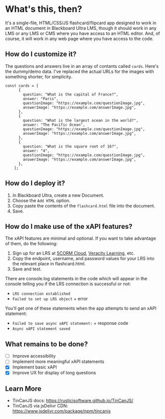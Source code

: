 # What's this, then? 
It's a single-file, HTML/CSS/JS flashcard/flipcard app designed to work in an HTML document in Blackboard Ultra LMS, though it should work in any LMS or any LMS or CMS where you have access to an HTML editor. And, of course, it will work in any web page where you have access to the code.  

## How do I customize it? 
The questions and answers live in an array of contants called `cards`. Here's the dummy/demo data. I've replaced the actual URLs for the images with something shorter, for simplicity. 

```
const cards = [
      {
        question: "What is the capital of France?",
        answer: "Paris",
        questionImage: "https://example.com/questionImage.jpg", 
        answerImage: "https://example.com/answerImage.jpg", 
      },
      {
        question: "What is the largest ocean in the world?",
        answer: "The Pacific Ocean",
        questionImage: "https://example.com/questionImage.jpg", 
        answerImage: "https://example.com/answerImage.jpg", 
      },
      {
        question: "What is the square root of 16?",
        answer: "4",
        questionImage: "https://example.com/questionImage.jpg", 
        answerImage: "https://example.com/answerImage.jpg", 
      },
    ];
```

## How do I deploy it?
1. In Blackboard Ultra, create a new Document.
2. Choose the `Add HTML` option.
3. Copy paste the contents of the `flashcard.html` file into the document.
4. Save.

## How do I make use of the xAPI features? 
The xAPI features are minimal and optional. If you want to take advantage of them, do the following:  
1. Sign up for an LRS at [SCORM Cloud](https://rusticisoftware.com/products/scorm-cloud/), [Veracity Learning](https://lrs.io/), etc.  
2. Copy the endpoint, username, and password values for your LRS into the relevant place in flashcard.html. 
3. Save and test. 

There are console.log statements in the code which will appear in the console telling you if the LRS connection is successful or not:  
* `LRS connection established`
* `Failed to set up LRS object` + error

You'll get one of these statements when the app attempts to send an xAPI statement: 
* `Failed to save async xAPI statement:` + response code
* `Async xAPI statement saved`

 ## What remains to be done? 
 - [ ] Improve accessibility
 - [ ] Implement more meaningful xAPI statements
 - [x] Implement basic xAPI
 - [x] Improve UX for display of long questions

 ## Learn More
 * TinCanJS docs: https://rusticisoftware.github.io/TinCanJS/
 * TinCanJS via jsDelivr CDN: https://www.jsdelivr.com/package/npm/tincanjs
